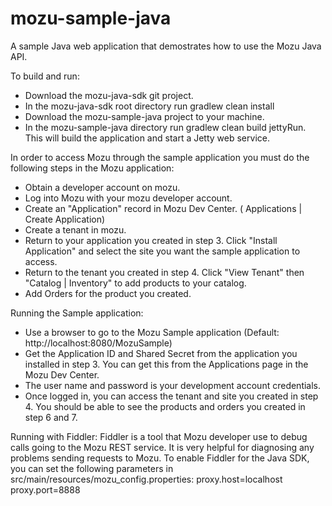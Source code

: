 mozu-sample-java
================

A sample Java web application that demostrates how to use the Mozu Java API.

To build and run:
* Download the mozu-java-sdk git project.  
* In the mozu-java-sdk root directory run gradlew clean install
* Download the mozu-sample-java project to your machine.
* In the mozu-sample-java directory run gradlew clean build jettyRun.  This will build the application and start a Jetty web service.

In order to access Mozu through the sample application you must do the following steps in the Mozu application:
* Obtain a developer account on mozu.
* Log into Mozu with your mozu developer account.
* Create an "Application" record in Mozu Dev Center.  ( Applications | Create Application) 
* Create a tenant in mozu.
* Return to your application you created in step 3. Click "Install Application" and select the site you want the sample application to access.
* Return to the tenant you created in step 4.  Click "View Tenant" then "Catalog | Inventory" to add products to your catalog.
* Add Orders for the product you created.

Running the Sample application:
* Use a browser to go to the Mozu Sample application (Default: http://localhost:8080/MozuSample)
* Get the Application ID and Shared Secret from the application you installed in step 3.  You can get this from the Applications page in the Mozu Dev Center.
* The user name and password is your development account credentials.
* Once logged in, you can access the tenant and site you created in step 4.  You should be able to see the products and orders you created in step 6 and 7.

Running with Fiddler:
Fiddler is a tool that Mozu developer use to debug calls going to the Mozu REST service.  It is very helpful for diagnosing any problems sending requests to Mozu.  To enable Fiddler for the Java SDK, you can set the following parameters in  src/main/resources/mozu_config.properties:
proxy.host=localhost
proxy.port=8888
